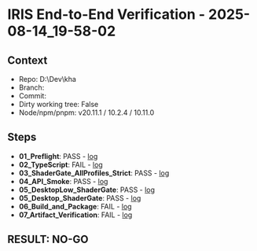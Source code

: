 ﻿# IRIS End-to-End Verification - 2025-08-14_19-58-02

## Context
- Repo: D:\Dev\kha
- Branch: 
- Commit: 
- Dirty working tree: False
- Node/npm/pnpm: v20.11.1 / 10.2.4 / 10.11.0

## Steps
- **01_Preflight**: PASS - [log](D:\Dev\kha\tools\release\reports\01_Preflight_2025-08-14_19-58-02.log)
- **02_TypeScript**: FAIL - [log](D:\Dev\kha\tools\release\reports\02_TypeScript_2025-08-14_19-58-02.log)
- **03_ShaderGate_AllProfiles_Strict**: PASS - [log](D:\Dev\kha\tools\release\reports\03_ShaderGate_AllProfiles_Strict_2025-08-14_19-58-02.log)
- **04_API_Smoke**: PASS - [log](D:\Dev\kha\tools\release\reports\04_API_Smoke_2025-08-14_19-58-02.log)
- **05_DesktopLow_ShaderGate**: PASS - [log](D:\Dev\kha\tools\release\reports\05_DesktopLow_ShaderGate_2025-08-14_19-58-02.log)
- **05_Desktop_ShaderGate**: PASS - [log](D:\Dev\kha\tools\release\reports\05_Desktop_ShaderGate_2025-08-14_19-58-02.log)
- **06_Build_and_Package**: FAIL - [log](D:\Dev\kha\tools\release\reports\06_Build_and_Package_2025-08-14_19-58-02.log)
- **07_Artifact_Verification**: FAIL - [log](D:\Dev\kha\tools\release\reports\07_Artifact_Verification_2025-08-14_19-58-02.log)

## RESULT: NO-GO
